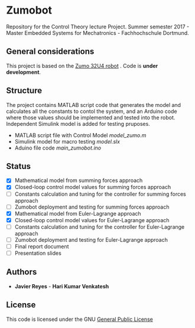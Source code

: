 # Zumobot

Repository for the Control Theory lecture Project.
Summer semester 2017 - Master Embedded Systems for Mechatronics - Fachhochschule Dortmund.

## General considerations

This project is based on the [Zumo 32U4 robot](https://www.pololu.com/category/170/zumo-32u4-robot) . Code is **under development**.

## Structure

The project contains MATLAB script code that generates the model and calculates all the constants to contol the system, and an Arduino code where those values should be implemented and tested into the robot. Independent Simulink model is added for testing pruposes.

* MATLAB script file with Control Model _model_zumo.m_
* Simulink model for macro testing _model.slx_
* Aduino file code _main_zumobot.ino_

## Status

- [x] Mathematical model from summing forces approach
- [x] Closed-loop control model values for summing forces approach
- [ ] Constants calculation and tuning for the controller for summing forces approach
- [ ] Zumobot deployment and testing for summing forces approach
- [x] Mathematical model from Euler-Lagrange approach
- [x] Closed-loop control model values for Euler-Lagrange approach
- [ ] Constants calculation and tuning for the controller for Euler-Lagrange approach
- [ ] Zumobot deployment and testing for Euler-Lagrange approach
- [ ] Final report document
- [ ] Presentation slides

## Authors

* **Javier Reyes** - **Hari Kumar Venkatesh**

## License

This code is licensed under the GNU [General Public License](License.md)
